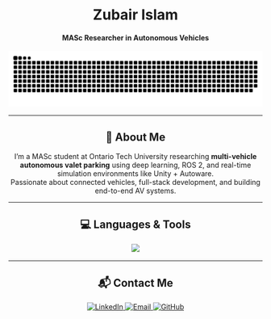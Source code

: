 <div align="center">
  <!-- <img width="35" src="https://github.com/1999AZZAR/1999AZZAR/blob/main/resources/img/waving.gif"> -->
  <h1 align="center">Zubair Islam</h1>
  <h4 align="center">MASc Researcher in Autonomous Vehicles</h4>
</div>

<picture>
  <source
    media="(prefers-color-scheme: dark)"
    srcset="https://raw.githubusercontent.com/platane/snk/output/github-contribution-grid-snake-dark.svg"
  />
  <source
    media="(prefers-color-scheme: light)"
    srcset="https://raw.githubusercontent.com/platane/snk/output/github-contribution-grid-snake.svg"
  />
  <img
    alt="github contribution grid snake animation"
    src="https://raw.githubusercontent.com/platane/snk/output/github-contribution-grid-snake.svg"
  />
</picture>

-----

<div align="center">
  <h2>🧠 About Me</h2>
  <p>
    I’m a MASc student at Ontario Tech University researching <b>multi-vehicle autonomous valet parking</b> using deep learning, ROS 2, and real-time simulation environments like Unity + Autoware.<br>
    Passionate about connected vehicles, full-stack development, and building end-to-end AV systems.
  </p>
</div>

-----

<div align="center">
  <h2>💻 Languages & Tools</h2>
  <a href="https://skillicons.dev">
    <img src="https://skillicons.dev/icons?i=py,cpp,js,react,nodejs,docker,ros,linux,bash,git,github,unity,html,css,vscode&perline=10" />
  </a>
</div>

-----

<div align="center">
  <h2>📬 Contact Me</h2>
  <p>
    <a href="https://www.linkedin.com/in/zubairislam02/" target="_blank">
      <img src="https://img.shields.io/badge/linkedin-%230077B5.svg?style=for-the-badge&logo=linkedin&logoColor=white" alt="LinkedIn" height="30"/>
    </a>
    <a href="mailto:zubxxr@gmail.com" target="_blank">
      <img src="https://img.shields.io/badge/email-%23D14836.svg?style=for-the-badge&logo=gmail&logoColor=white" alt="Email" height="30"/>
    </a>
    <a href="https://github.com/zubxxr" target="_blank">
      <img src="https://img.shields.io/badge/github-%23181717.svg?style=for-the-badge&logo=github&logoColor=white" alt="GitHub" height="30"/>
    </a>
  </p>
</div>

